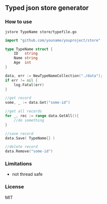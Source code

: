 Typed json store generator
--------------------------

### How to use

```
jstore TypeName store/typefile.go
```

```go
import "github.com/youname/youproject/store"

type TypeName struct {
    ID   string
    Name string
    Age  int
}

data, err := NewTypeNameCollection("./data");
if err != nil {
    log.Fatal(err)
}

//get record
some, _ := data.Get("some-id")

//get all records
for _, rec := range data.GetAll(){
    //do something
}

//save record
data.Save( TypeName{} )

//delete record
data.Remove("some-id")
```

### Limitations

- not thread safe

### License 

MIT